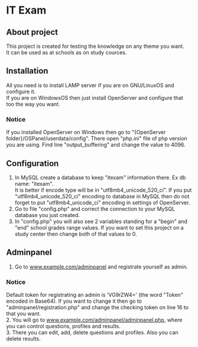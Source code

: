 # IT Exam

## About project
This project is created for testing the knowledge on any theme you want.  
It can be used as at schools as on study cources.  

## Installation
All you need is to install LAMP server if you are on GNU/LinuxOS and configure it.  
If you are on WindowsOS then just install OpenServer and configure that too the way you want.

### Notice
If you installed OpenServer on Windows then go to "{OpenServer folder}/OSPanel/userdata/config". There open "php.ini" file of php version you are using. Find line "output_buffering" and change the value to 4096.

## Configuration
1. In MySQL create a database to keep "itexam" information there. Ex db name: "itexam".  
It is better if encode type will be in "utf8mb4_unicode_520_ci". If you put "utf8mb4_unicode_520_ci" encoding to database in MySQL then do not forget to put "utf8mb4_unicode_ci" encoding in settings of OpenServer.
2. Go to file "config.php" and correct the connection to your MySQL database you just created.  
3. In "config.php" you will also see 2 variables standing for a "begin" and "end" school grades range values. If you want to set this project on a study center then change both of that values to 0.

## Adminpanel  
1. Go to www.example.com/adminpanel and registrate yourself as admin.  
### Notice  
Default token for registrating an admin is 'VG9rZW4=' (the word "Token" encoded in Base64). If you want to change it then go to "adminpanel/registration.php" and change the checking token on line 16 to that you want.  
2. You will go to www.example.com/adminpanel/adminpanel.php, where you can control questions, profiles and results.  
3. There you can edit, add, delete questions and profiles. Also you can delete results.  
